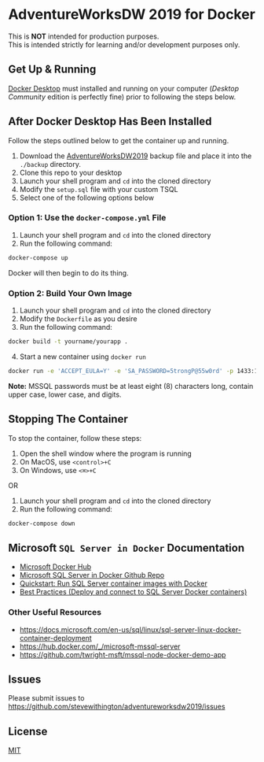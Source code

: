 # AdventureWorksDW 2019 for Docker

This is **NOT** intended for production purposes. \
This is intended strictly for learning and/or development purposes only.

## Get Up & Running

[Docker Desktop](https://www.docker.com/products/docker-desktop) must installed and running on your computer (*Desktop Community* edition is perfectly fine) prior to following the steps below.

## After Docker Desktop Has Been Installed

Follow the steps outlined below to get the container up and running.

1. Download the [AdventureWorksDW2019](https://github.com/Microsoft/sql-server-samples/releases/download/adventureworks/AdventureWorksDW2019.bak) backup file and place it into the `./backup` directory.
2. Clone this repo to your desktop
3. Launch your shell program and `cd` into the cloned directory
4. Modify the `setup.sql` file with your custom TSQL
5. Select one of the following options below

### Option 1: Use the `docker-compose.yml` File

1. Launch your shell program and `cd` into the cloned directory
2. Run the following command:

  ```bash
  docker-compose up
  ```

Docker will then begin to do its thing.

### Option 2: Build Your Own Image

1. Launch your shell program and `cd` into the cloned directory
2. Modify the `Dockerfile` as you desire
3. Run the following command:

  ```bash
  docker build -t yourname/yourapp .
  ```

4. Start a new container using `docker run`

  ```bash
  docker run -e 'ACCEPT_EULA=Y' -e 'SA_PASSWORD=5trongP@55w0rd' -p 1433:1433 --name your-container-name -d yourname/yourapp
  ```

**Note:** MSSQL passwords must be at least eight (8) characters long, contain upper case, lower case, and digits.

## Stopping The Container

To stop the container, follow these steps:

1. Open the shell window where the program is running
2. On MacOS, use `<control>+C`
3. On Windows, use `<⌘>+C`

OR

1. Launch your shell program and `cd` into the cloned directory
2. Run the following command:

  ```bash
  docker-compose down
  ```

## Microsoft `SQL Server in Docker` Documentation

* [Microsoft Docker Hub](https://hub.docker.com/u/microsoft)
* [Microsoft SQL Server in Docker Github Repo](https://github.com/Microsoft/mssql-docker)
* [Quickstart: Run SQL Server container images with Docker](https://docs.microsoft.com/en-us/sql/linux/quickstart-install-connect-docker)
* [Best Practices (Deploy and connect to SQL Server Docker containers)](https://docs.microsoft.com/en-us/sql/linux/sql-server-linux-docker-container-deployment)

### Other Useful Resources

* <https://docs.microsoft.com/en-us/sql/linux/sql-server-linux-docker-container-deployment>
* <https://hub.docker.com/_/microsoft-mssql-server>
* <https://github.com/twright-msft/mssql-node-docker-demo-app>

## Issues

Please submit issues to <https://github.com/stevewithington/adventureworksdw2019/issues>

## License

[MIT](LICENSE)
